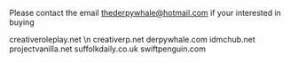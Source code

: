 Please contact the email thederpywhale@hotmail.com
if your interested in buying

creativeroleplay.net \n
creativerp.net
derpywhale.com
idmchub.net
projectvanilla.net
suffolkdaily.co.uk
swiftpenguin.com

